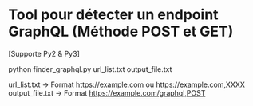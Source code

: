 # Tool pour détecter un endpoint GraphQL (Méthode POST et GET)

[Supporte Py2 & Py3]

python finder_graphql.py url_list.txt output_file.txt

url_list.txt -> Format https://example.com ou https://example.com,XXXX
output_file.txt -> Format https://example.com/graphql,POST
